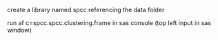 create a library named spcc referencing the data folder

run  af c=spcc.spcc.clustering.frame in sas console (top left input in sas window)